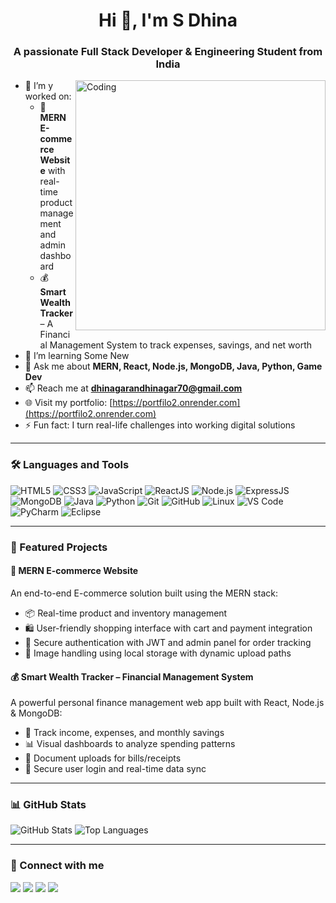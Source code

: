 <h1 align="center">Hi 👋, I'm S Dhina</h1>
<h3 align="center">A passionate Full Stack Developer & Engineering Student from India</h3>

<img align="right" alt="Coding" width="400" src="https://cdn.dribbble.com/users/1162077/screenshots/3848914/programmer.gif" />

- 🔭 I’m y worked on:
  - 🛒 **MERN E-commerce Website** with real-time product management and admin dashboard
  - 💰 **Smart Wealth Tracker** – A Financial Management System to track expenses, savings, and net worth
- 🌱 I’m learning Some New
- 💬 Ask me about **MERN, React, Node.js, MongoDB, Java, Python, Game Dev**
- 📫 Reach me at **dhinagarandhinagar70@gmail.com**
- 🌐 Visit my portfolio: [https://portfilo2.onrender.com](https://portfilo2.onrender.com)
- ⚡ Fun fact: I turn real-life challenges into working digital solutions

---

### 🛠️ Languages and Tools

<p align="left">
  <img src="https://img.icons8.com/color/48/000000/html-5.png" alt="HTML5"/>
  <img src="https://img.icons8.com/color/48/000000/css3.png" alt="CSS3"/>
  <img src="https://img.icons8.com/color/48/000000/javascript--v1.png" alt="JavaScript"/>
  <img src="https://img.icons8.com/color/48/000000/react-native.png" alt="ReactJS"/>
  <img src="https://img.icons8.com/fluency/48/000000/node-js.png" alt="Node.js"/>
  <img src="https://img.icons8.com/color/48/000000/express.png" alt="ExpressJS"/>
  <img src="https://img.icons8.com/external-tal-revivo-color-tal-revivo/48/null/external-mongodb-a-cross-platform-document-oriented-database-program-logo-color-tal-revivo.png" alt="MongoDB"/>
  <img src="https://img.icons8.com/color/48/000000/java-coffee-cup-logo.png" alt="Java"/>
  <img src="https://img.icons8.com/fluency/48/000000/python.png" alt="Python"/>
  <img src="https://img.icons8.com/color/48/000000/git.png" alt="Git"/>
  <img src="https://img.icons8.com/color/48/000000/github.png" alt="GitHub"/>
  <img src="https://img.icons8.com/color/48/000000/linux.png" alt="Linux"/>
  <img src="https://img.icons8.com/color/48/000000/visual-studio-code-2019.png" alt="VS Code"/>
  <img src="https://img.icons8.com/color/48/000000/pycharm.png" alt="PyCharm"/>
  <img src="https://img.icons8.com/color/48/000000/eclipse.png" alt="Eclipse"/>
</p>

---

### 💼 Featured Projects

#### 🛒 MERN E-commerce Website
An end-to-end E-commerce solution built using the MERN stack:
- 📦 Real-time product and inventory management
- 🛍️ User-friendly shopping interface with cart and payment integration
- 🔐 Secure authentication with JWT and admin panel for order tracking
- 📁 Image handling using local storage with dynamic upload paths

#### 💰 Smart Wealth Tracker – Financial Management System
A powerful personal finance management web app built with React, Node.js & MongoDB:
- 💸 Track income, expenses, and monthly savings
- 📊 Visual dashboards to analyze spending patterns
- 🧾 Document uploads for bills/receipts
- 🔐 Secure user login and real-time data sync

---

### 📊 GitHub Stats

<p align="left">
  <img src="https://github-readme-stats.vercel.app/api?username=dhina-007&show_icons=true&theme=radical" alt="GitHub Stats" />
  <img src="https://github-readme-stats.vercel.app/api/top-langs/?username=dhina-007&layout=compact&theme=radical" alt="Top Languages" />
</p>

---

### 🔗 Connect with me

<p>
  <a href="https://www.linkedin.com/in/dhinagar-s-68521b24a?utm_source=share&utm_campaign=share_via&utm_content=profile&utm_medium=android_app"><img src="https://img.icons8.com/color/48/000000/linkedin.png"/></a>
  <a href="mailto:dhinagarandhinagar70@gmail.com"><img src="https://img.icons8.com/color/48/000000/gmail.png"/></a>
  <a href="https://github.com/dhina-007"><img src="https://img.icons8.com/ios-filled/50/000000/github.png"/></a>
  <a href="https://portfilo2.onrender.com"><img src="https://img.icons8.com/external-flat-juicy-fish/60/000000/external-portfolio-user-interface-flat-flat-juicy-fish.png"/></a>
</p>
